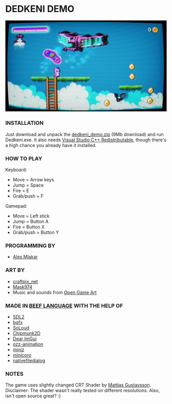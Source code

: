 # DEDKENI DEMO
![](screenshot.jpg)


### INSTALLATION
Just download and unpack the [dedkeni_demo.zip](dedkeni_demo.zip) (9Mb download) and run Dedkeni.exe.
It also needs [Visual Studio C++ Redistributable](https://aka.ms/vs/16/release/vc_redist.x64.exe), though there's a high chance you already have it installed.


### HOW TO PLAY
Keyboard:
  * Move = Arrow keys
  * Jump = Space
  * Fire = E
  * Grab/push = F

Gamepad:
  * Move = Left stick
  * Jump = Button A
  * Fire = Button X
  * Grab/push = Button Y


### PROGRAMMING BY
  * [Ales Mlakar](https://twitter.com/amjazzbre)


### ART BY
  * [craftpix_net ](https://twitter.com/craftpix_net)
  * [Mask974](https://twitter.com/Mask974)
  * Music and sounds from [Open Game Art](https://opengameart.org/)


### MADE IN [BEEF LANGUAGE](https://github.com/beefytech/Beef) WITH THE HELP OF
  * [SDL2](https://github.com/libsdl-org/SDL)
  * [bgfx](https://github.com/bkaradzic/bgfx)
  * [SoLoud](https://github.com/jarikomppa/soloud)
  * [Chipmunk2D](https://github.com/slembcke/Chipmunk2D)
  * [Dear ImGui](https://github.com/ocornut/imgui)
  * [ozz-animation](https://github.com/guillaumeblanc/ozz-animation)
  * [miniz](https://github.com/richgel999/miniz)
  * [minicoro](https://github.com/edubart/minicoro)
  * [nativefiledialog](https://github.com/mlabbe/nativefiledialog.git)


### NOTES
The game uses slightly changed CRT Shader by [Mattias Gustavsson](https://twitter.com/Mattias_G). Disclaimer: The shader wasn't really tested on different resolutions.
Also, isn't open source great? :)
